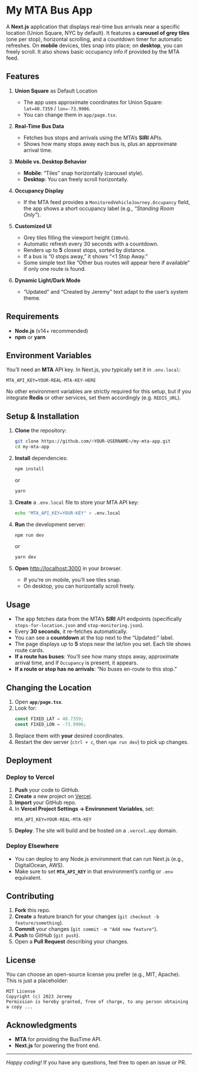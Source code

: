 # My MTA Bus App

A **Next.js** application that displays real-time bus arrivals near a specific location (Union Square, NYC by default). It features a **carousel of grey tiles** (one per stop), horizontal scrolling, and a countdown timer for automatic refreshes. On **mobile** devices, tiles snap into place; on **desktop**, you can freely scroll. It also shows basic occupancy info if provided by the MTA feed.

## Features

1. **Union Square** as Default Location  
   - The app uses approximate coordinates for Union Square: `lat=40.7359` / `lon=-73.9906`.  
   - You can change them in `app/page.tsx`.

2. **Real-Time Bus Data**  
   - Fetches bus stops and arrivals using the MTA’s **SIRI** APIs.  
   - Shows how many stops away each bus is, plus an approximate arrival time.

3. **Mobile vs. Desktop Behavior**  
   - **Mobile**: “Tiles” snap horizontally (carousel style).  
   - **Desktop**: You can freely scroll horizontally.  

4. **Occupancy Display**  
   - If the MTA feed provides a `MonitoredVehicleJourney.Occupancy` field, the app shows a short occupancy label (e.g., *“Standing Room Only”*).

5. **Customized UI**  
   - Grey tiles filling the viewport height (`100vh`).  
   - Automatic refresh every 30 seconds with a countdown.  
   - Renders up to **5** closest stops, sorted by distance.  
   - If a bus is “0 stops away,” it shows “<1 Stop Away.”  
   - Some simple text like “Other bus routes will appear here if available” if only one route is found.  

6. **Dynamic Light/Dark Mode**  
   - “Updated” and “Created by Jeremy” text adapt to the user’s system theme.  

## Requirements

- **Node.js** (v14+ recommended)  
- **npm** or **yarn**  

## Environment Variables

You’ll need an **MTA** API key. In Next.js, you typically set it in `.env.local`:

```
MTA_API_KEY=YOUR-REAL-MTA-KEY-HERE
```

No other environment variables are strictly required for this setup, but if you integrate **Redis** or other services, set them accordingly (e.g. `REDIS_URL`).

## Setup & Installation

1. **Clone** the repository:
   ```bash
   git clone https://github.com/<YOUR-USERNAME>/my-mta-app.git
   cd my-mta-app
   ```

2. **Install** dependencies:
   ```bash
   npm install
   ```
   or
   ```bash
   yarn
   ```

3. **Create** a `.env.local` file to store your MTA API key:
   ```bash
   echo "MTA_API_KEY=YOUR-KEY" > .env.local
   ```

4. **Run** the development server:
   ```bash
   npm run dev
   ```
   or
   ```bash
   yarn dev
   ```

5. **Open** [http://localhost:3000](http://localhost:3000) in your browser.  
   - If you’re on mobile, you’ll see tiles snap.  
   - On desktop, you can horizontally scroll freely.

## Usage

- The app fetches data from the MTA’s **SIRI** API endpoints (specifically `stops-for-location.json` and `stop-monitoring.json`).  
- Every **30 seconds**, it re-fetches automatically.  
- You can see a **countdown** at the top next to the “Updated:” label.  
- The page displays up to **5** stops near the lat/lon you set. Each tile shows route cards.  
- **If a route has buses**: You’ll see how many stops away, approximate arrival time, and if `Occupancy` is present, it appears.  
- **If a route or stop has no arrivals**: “No buses en-route to this stop.”

## Changing the Location

1. Open **`app/page.tsx`**.  
2. Look for:
   ```js
   const FIXED_LAT = 40.7359;
   const FIXED_LON = -73.9906;
   ```
3. Replace them with **your** desired coordinates.  
4. Restart the dev server (`ctrl + c`, then `npm run dev`) to pick up changes.

## Deployment

### Deploy to Vercel

1. **Push** your code to GitHub.  
2. **Create** a new project on [Vercel](https://vercel.com/).  
3. **Import** your GitHub repo.  
4. In **Vercel Project Settings → Environment Variables**, set:
   ```
   MTA_API_KEY=YOUR-REAL-MTA-KEY
   ```
5. **Deploy**. The site will build and be hosted on a `.vercel.app` domain.

### Deploy Elsewhere

- You can deploy to any Node.js environment that can run Next.js (e.g., DigitalOcean, AWS).  
- Make sure to set **`MTA_API_KEY`** in that environment’s config or `.env` equivalent.

## Contributing

1. **Fork** this repo.  
2. **Create** a feature branch for your changes (`git checkout -b feature/something`).  
3. **Commit** your changes (`git commit -m "Add new feature"`).  
4. **Push** to GitHub (`git push`).  
5. Open a **Pull Request** describing your changes.

## License

You can choose an open-source license you prefer (e.g., MIT, Apache). This is just a placeholder:

```
MIT License
Copyright (c) 2023 Jeremy
Permission is hereby granted, free of charge, to any person obtaining a copy ...
```

## Acknowledgments

- **MTA** for providing the BusTime API.  
- **Next.js** for powering the front end.  

---

*Happy coding!* If you have any questions, feel free to open an issue or PR.
